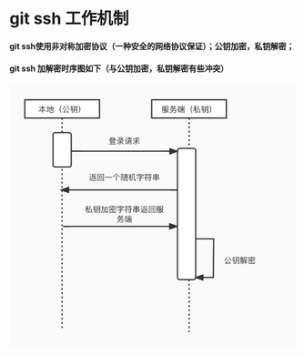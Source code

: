# git ssh 工作机制

#### git ssh使用非对称加密协议（一种安全的网络协议保证）；公钥加密，私钥解密；
#### git ssh 加解密时序图如下（与公钥加密，私钥解密有些冲突）
![RUNOOB 图标](./image//git_image/git_ssh.png)